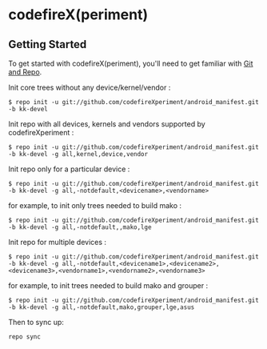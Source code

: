 codefireX(periment)
===========


Getting Started
---------------

To get started with codefireX(periment), you'll need to get
familiar with [Git and Repo](http://source.android.com/source/using-repo.html).

Init core trees without any device/kernel/vendor :

    $ repo init -u git://github.com/codefireXperiment/android_manifest.git -b kk-devel

Init repo with all devices, kernels and vendors supported by codefireXperiment :

    $ repo init -u git://github.com/codefireXperiment/android_manifest.git -b kk-devel -g all,kernel,device,vendor

Init repo only for a particular device :

    $ repo init -u git://github.com/codefireXperiment/android_manifest.git -b kk-devel -g all,-notdefault,<devicename>,<vendorname>

for example, to init only trees needed to build mako :

    $ repo init -u git://github.com/codefireXperiment/android_manifest.git -b kk-devel -g all,-notdefault,,mako,lge

Init repo for multiple devices :

    $ repo init -u git://github.com/codefireXperiment/android_manifest.git -b kk-devel -g all,-notdefault,<devicename1>,<devicename2>,<devicename3>,<vendorname1>,<vendorname2>,<vendorname3>

for example, to init trees needed to build mako and grouper :

    $ repo init -u git://github.com/codefireXperiment/android_manifest.git -b kk-devel -g all,-notdefault,mako,grouper,lge,asus

Then to sync up:

    repo sync
